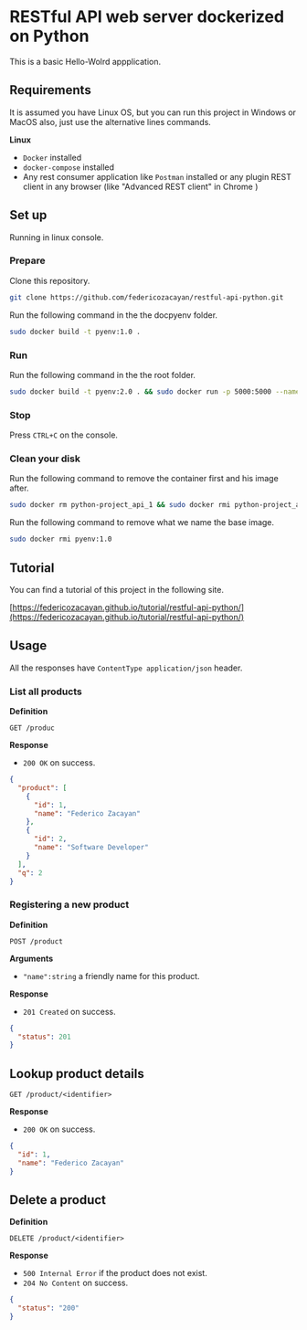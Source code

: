 # RESTful API web server dockerized on Python

This is a basic Hello-Wolrd appplication.

## Requirements

It is assumed you have Linux OS, but you can run this project in Windows or MacOS also, just use the alternative  lines commands.

**Linux**

- `Docker` installed
- `docker-compose` installed
- Any rest consumer application like `Postman` installed or any plugin REST client in any browser (like "Advanced REST client" in Chrome )

## Set up

Running in linux console.

### Prepare

Clone this repository.

```bash
git clone https://github.com/federicozacayan/restful-api-python.git
```
Run the following command in the the docpyenv folder.

```bash
sudo docker build -t pyenv:1.0 .
```

### Run

Run the following command in the  the root folder.

```bash
sudo docker build -t pyenv:2.0 . && sudo docker run -p 5000:5000 --name deploywith pyenv:2.0
```

### Stop

Press `CTRL+C` on the console.

### Clean your disk

Run the following command to remove the container first and his image after.

```bash
sudo docker rm python-project_api_1 && sudo docker rmi python-project_api
```

Run the following command to remove what we name the base image.

```bash
sudo docker rmi pyenv:1.0
```

## Tutorial

You can find a tutorial of this project in the following site.

[https://federicozacayan.github.io/tutorial/restful-api-python/](https://federicozacayan.github.io/tutorial/restful-api-python/)

## Usage

All the responses have `ContentType application/json` header.

### List all products

**Definition**

`GET /produc`

**Response**

- `200 OK` on success.

```json
{
  "product": [
    {
      "id": 1,
      "name": "Federico Zacayan"
    },
    {
      "id": 2,
      "name": "Software Developer"
    }
  ],
  "q": 2
}
```

### Registering a new product

**Definition**

`POST /product`

**Arguments**

- `"name":string` a friendly name for this product.

**Response**

- `201 Created` on success.

```json
{
  "status": 201
}
```

## Lookup product details

`GET /product/<identifier>`

**Response**

- `200 OK` on success.

```json
{
  "id": 1,
  "name": "Federico Zacayan"
}
```

## Delete a product

**Definition**

`DELETE /product/<identifier>`

**Response**

- `500 Internal Error` if the product does not exist.
- `204 No Content` on success.
```json
{
  "status": "200"
}
